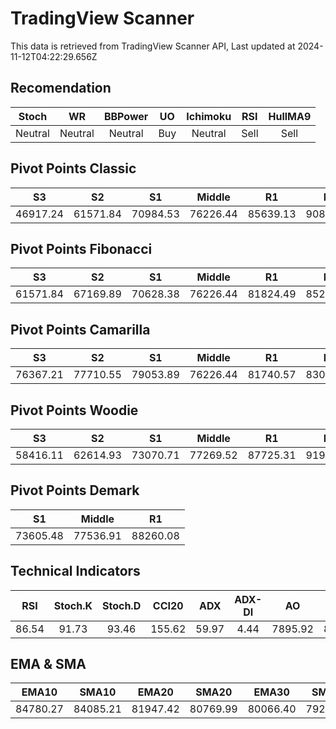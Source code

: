 # TradingView Scanner
This data is retrieved from TradingView Scanner API, Last updated at 2024-11-12T04:22:29.656Z

## Recomendation
| Stoch | WR | BBPower | UO | Ichimoku | RSI | HullMA9 |
| :---: | :---: | :---: | :---: | :---: | :---: | :---: |
| Neutral | Neutral | Neutral | Buy | Neutral | Sell | Sell |

## Pivot Points Classic
| S3 | S2 | S1 | Middle | R1 | R2 | R3 |
| :---: | :---: | :---: | :---: | :---: | :---: | :---: |
| 46917.24 | 61571.84 | 70984.53 | 76226.44 | 85639.13 | 90881.04 | 105535.64 |

## Pivot Points Fibonacci
| S3 | S2 | S1 | Middle | R1 | R2 | R3 |
| :---: | :---: | :---: | :---: | :---: | :---: | :---: |
| 61571.84 | 67169.89 | 70628.38 | 76226.44 | 81824.49 | 85282.98 | 90881.04 |

## Pivot Points Camarilla
| S3 | S2 | S1 | Middle | R1 | R2 | R3 |
| :---: | :---: | :---: | :---: | :---: | :---: | :---: |
| 76367.21 | 77710.55 | 79053.89 | 76226.44 | 81740.57 | 83083.91 | 84427.24 |

## Pivot Points Woodie
| S3 | S2 | S1 | Middle | R1 | R2 | R3 |
| :---: | :---: | :---: | :---: | :---: | :---: | :---: |
| 58416.11 | 62614.93 | 73070.71 | 77269.52 | 87725.31 | 91924.12 | 102379.91 |

## Pivot Points Demark
| S1 | Middle | R1 |
| :---: | :---: | :---: |
| 73605.48 | 77536.91 | 88260.08 |

## Technical Indicators
| RSI | Stoch.K | Stoch.D | CCI20 | ADX | ADX-DI | AO | Mom | MACD | MACD | W.R | HullMA9 |
| :---: | :---: | :---: | :---: | :---: | :---: | :---: | :---: | :---: | :---: | :---: | :---: |
| 86.54 | 91.73 | 93.46 | 155.62 | 59.97 | 4.44 | 7895.92 | 8815.68 | 3337.59 | 2538.02 | -7.95 | 89892.04 |

## EMA & SMA
| EMA10 | SMA10 | EMA20 | SMA20 | EMA30 | SMA30 | EMA50 | SMA50 | EMA100 | SMA100 | EMA200 | SMA200 |
| :---: | :---: | :---: | :---: | :---: | :---: | :---: | :---: | :---: | :---: | :---: | :---: |
| 84780.27 | 84085.21 | 81947.42 | 80769.99 | 80066.40 | 79231.65 | 77557.02 | 75976.70 | 74143.14 | 72850.35 | 70656.10 | 69434.42 |